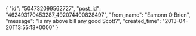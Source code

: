  {
   "id": "504732099562727",
   "post_id": "462493170453287_492074400828497",
   "from_name": "Eamonn O Brien",
   "message": "Is my above bill any good Scott?",
   "created_time": "2013-04-20T13:55:13+0000"
 }
